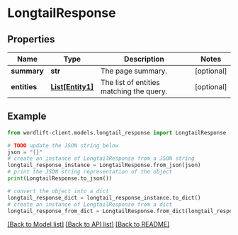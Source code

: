 # LongtailResponse


## Properties

Name | Type | Description | Notes
------------ | ------------- | ------------- | -------------
**summary** | **str** | The page summary. | [optional] 
**entities** | [**List[Entity1]**](Entity1.md) | The list of entities matching the query. | [optional] 

## Example

```python
from wordlift-client.models.longtail_response import LongtailResponse

# TODO update the JSON string below
json = "{}"
# create an instance of LongtailResponse from a JSON string
longtail_response_instance = LongtailResponse.from_json(json)
# print the JSON string representation of the object
print(LongtailResponse.to_json())

# convert the object into a dict
longtail_response_dict = longtail_response_instance.to_dict()
# create an instance of LongtailResponse from a dict
longtail_response_from_dict = LongtailResponse.from_dict(longtail_response_dict)
```
[[Back to Model list]](../README.md#documentation-for-models) [[Back to API list]](../README.md#documentation-for-api-endpoints) [[Back to README]](../README.md)



